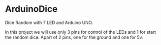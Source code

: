 # ArduinoDice
Dice Random with 7 LED and Arduino UNO.

In this project we will use only 3 pins for control of  the LEDs and 1 for start the random dice. Apart of 2 pins, one for the ground and one for 5v.
